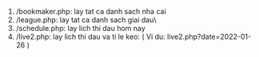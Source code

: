 1. /bookmaker.php: lay tat ca danh sach nha cai
2. /league.php: lay tat ca danh sach giai dau\
3. /schedule.php: lay lich thi dau hom nay
4. /live2.php: lay lich thi dau va ti le keo: ( Vi du: live2.php?date=2022-01-26 )
